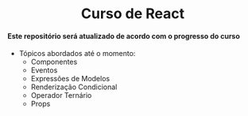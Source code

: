 <h1 align='center'>Curso de React</h1>

#### Este repositório será atualizado de acordo com o progresso do curso

- Tópicos abordados até o momento:
	- Componentes
	- Eventos
	- Expressões de Modelos
	- Renderização Condicional
	- Operador Ternário
	- Props
